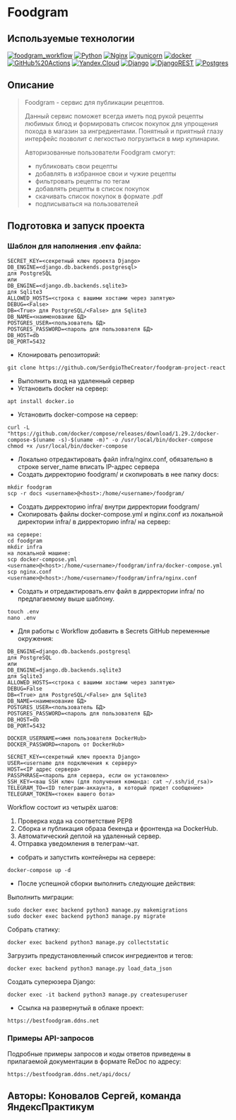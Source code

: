 # Foodgram

## Используемые технологии

[![foodgram_workflow](https://github.com/SerdgioTheCreator/foodgram-project-react/actions/workflows/foodgram_workflow.yml/badge.svg?branch=master)](https://github.com/SerdgioTheCreator/foodgram-project-react/actions/workflows/foodgram_workflow.yml)
[![Python](https://img.shields.io/badge/-Python-464646?style=flat-square&logo=Python)](https://www.python.org/)
[![Nginx](https://img.shields.io/badge/-NGINX-464646?style=flat-square&logo=NGINX)](https://nginx.org/ru/)
[![gunicorn](https://img.shields.io/badge/-gunicorn-464646?style=flat-square&logo=gunicorn)](https://gunicorn.org/)
[![docker](https://img.shields.io/badge/-Docker-464646?style=flat-square&logo=docker)](https://www.docker.com/)
[![GitHub%20Actions](https://img.shields.io/badge/-GitHub%20Actions-464646?style=flat-square&logo=GitHub%20actions)](https://github.com/features/actions)
[![Yandex.Cloud](https://img.shields.io/badge/-Yandex.Cloud-464646?style=flat-square&logo=Yandex.Cloud)](https://cloud.yandex.ru/)
[![Django](https://img.shields.io/badge/Django-092E20?style=for-the-badge&logo=django&logoColor=green)](https://www.djangoproject.com/)
[![DjangoREST](https://img.shields.io/badge/DJANGO-REST-ff1709?style=for-the-badge&logo=django&logoColor=white&color=ff1709&labelColor=gray)](https://www.django-rest-framework.org/)
[![Postgres](https://img.shields.io/badge/postgres-%23316192.svg?style=for-the-badge&logo=postgresql&logoColor=white)](https://www.postgresql.org/)

## Описание
>Foodgram - сервис для публикации рецептов. 
> 
>Данный сервис поможет всегда иметь под рукой рецепты любимых блюд и формировать список покупок для упрощения похода в магазин за ингредиентами. 
> Понятный и приятный глазу интерфейс позволит с легкостью погрузиться в мир кулинарии.
> 
> Авторизованные пользователи Foodgram смогут:
>- публиковать свои рецепты 
>- добавлять в избранное свои и чужие рецепты
>- фильтровать рецепты по тегам
>- добавлять рецепты в список покупок
>- скачивать список покупок в формате .pdf
>- подписываться на пользователей

## Подготовка и запуск проекта

### Шаблон для наполнения .env файла:

```
SECRET_KEY=<секретный ключ проекта Django>
DB_ENGINE=<django.db.backends.postgresql>
для PostgreSQL
или
DB_ENGINE=<django.db.backends.sqlite3>
для Sqlite3
ALLOWED_HOSTS=<строка с вашими хостами через запятую>
DEBUG=<False>
DB=<True> для PostgreSQL/<False> для Sqlite3
DB_NAME=<наименование БД>
POSTGRES_USER=<пользователь БД>
POSTGRES_PASSWORD=<пароль для пользователя БД>
DB_HOST=db 
DB_PORT=5432 
```

- Клонировать репозиторий:

```
git clone https://github.com/SerdgioTheCreator/foodgram-project-react
```
- Выполнить вход на удаленный сервер
- Установить docker на сервер:

```
apt install docker.io 
```
- Установить docker-compose на сервер:

```
curl -L "https://github.com/docker/compose/releases/download/1.29.2/docker-compose-$(uname -s)-$(uname -m)" -o /usr/local/bin/docker-compose
chmod +x /usr/local/bin/docker-compose
```
- Локально отредактировать файл infra/nginx.conf, обязательно в строке server_name вписать IP-адрес сервера
- Создать дирректорию foodgram/ и скопировать в нее папку docs:

```
mkdir foodgram
scp -r docs <username>@<host>:/home/<username>/foodgram/
```
- Создать дирректорию infra/ внутри дирректории foodgram/
- Скопировать файлы docker-compose.yml и nginx.conf из локальной директории infra/ в дирректорию infra/ на сервер:

```
на сервере:
cd foodgram
mkdir infra
на локальной машине:
scp docker-compose.yml <username>@<host>:/home/<username>/foodgram/infra/docker-compose.yml
scp nginx.conf <username>@<host>:/home/<username>/foodgram/infra/nginx.conf
```

- Создать и отредактировать.env файл в дирректории infra/ по предлагаемому выше шаблону.

```
touch .env
nano .env
```

- Для работы с Workflow добавить в Secrets GitHub переменные окружения:
```
DB_ENGINE=django.db.backends.postgresql
для PostgreSQL
или
DB_ENGINE=django.db.backends.sqlite3
для Sqlite3
ALLOWED_HOSTS=<строка с вашими хостами через запятую>
DEBUG=False
DB=<True> для PostgreSQL/<False> для Sqlite3
DB_NAME=<наименование БД>
POSTGRES_USER=<пользователь БД>
POSTGRES_PASSWORD=<пароль для пользователя БД>
DB_HOST=db 
DB_PORT=5432 

DOCKER_USERNAME=<имя пользователя DockerHub>    
DOCKER_PASSWORD=<пароль от DockerHub>
    
SECRET_KEY=<секретный ключ проекта Django>
USER=<username для подключения к серверу>
HOST=<IP адрес сервера>
PASSPHRASE=<пароль для сервера, если он установлен>
SSH_KEY=<ваш SSH ключ (для получения команда: cat ~/.ssh/id_rsa)>
TELEGRAM_TO=<ID телеграм-аккаунта, в который придет сообщение>
TELEGRAM_TOKEN=<токен вашего бота>
```
Workflow состоит из четырёх шагов:
1. Проверка кода на соответствие PEP8 
2. Сборка и публикация образа бекенда и фронтенда на DockerHub. 
3. Автоматический деплой на удаленный сервер. 
4. Отправка уведомления в телеграм-чат.

- собрать и запустить контейнеры на сервере:
```
docker-compose up -d
```

- После успешной сборки выполнить следующие действия:

Выполнить миграции:

```
sudo docker exec backend python3 manage.py makemigrations
sudo docker exec backend python3 manage.py migrate
```

Собрать статику:

```
docker exec backend python3 manage.py collectstatic
```

Загрузить предустановленный список ингредиентов и тегов:

```
docker exec backend python3 manage.py load_data_json
```

Создать суперюзера Django:

```
docker exec -it backend python3 manage.py createsuperuser
```

- Ссылка на развернутый в облаке проект:

```
https://bestfoodgram.ddns.net
```

### Примеры API-запросов
Подробные примеры запросов и коды ответов приведены в прилагаемой
документации в формате ReDoc по адресу:

```
https://bestfoodgram.ddns.net/api/docs/
```

## Авторы: Коновалов Сергей, команда ЯндексПрактикум 